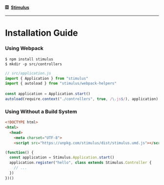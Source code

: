 #### [<img src="assets/logo.svg" width="12" height="12" alt="Stimulus">](README.md) [Stimulus](README.md)

---

# Installation Guide

### Using Webpack

```
$ npm install stimulus
$ mkdir -p src/controllers
```

```js
// src/application.js
import { Application } from "stimulus"
import { autoload } from "stimulus/webpack-helpers"

const application = Application.start()
autoload(require.context("./controllers", true, /\.js$/), application)
```

### Using Without a Build System

```html
<!DOCTYPE html>
<html>
  <head>
    <meta charset="UTF-8">
    <script src="https://unpkg.com/stimulus/dist/stimulus.umd.js"></script>
```

```js
(function() {
  const application = Stimulus.Application.start()
  application.register("hello", class extends Stimulus.Controller {
    // ...
  })
})()
```
